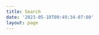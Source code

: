 ```yaml
---
title: Search
date: '2023-05-10T09:49:34-07:00'
layout: page
---
```


<script async src="https://cse.google.com/cse.js?cx=004234720413995998423:vyup6kxwuhp"></script>
<div class="gcse-search"></div>
